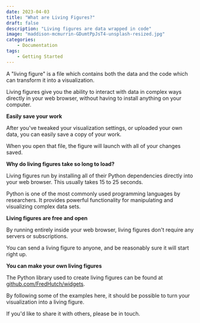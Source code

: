 ```yaml
---
date: 2023-04-03
title: "What are Living Figures?"
draft: false
description: "Living figures are data wrapped in code"
image: "maddison-mcmurrin-GDumtPpJsT4-unsplash-resized.jpg"
categories:
    - Documentation
tags:
    - Getting Started
---
```


A "living figure" is a file which contains both the data and the code which can transform it into a visualization. 

Living figures give you the ability to interact with data in complex ways directly in your web browser, without
having to install anything on your computer. 

**Easily save your work**

After you've tweaked your visualization settings, or uploaded your own data, you can easily save a copy of your work.

When you open that file, the figure will launch with all of your changes saved.

**Why do living figures take so long to load?**

Living figures run by installing all of their Python dependencies directly into your web browser. This usually takes 15 to 25 seconds.

Python is one of the most commonly used programming languages by researchers. It provides powerful functionality for manipulating and visualizing complex data sets. 

**Living figures are free and open**

By running entirely inside your web browser, living figures don't require any servers or subscriptions.

You can send a living figure to anyone, and be reasonably sure it will start right up.

**You can make your own living figures**

The Python library used to create living figures can be found at [github.com/FredHutch/widgets](https://github.com/FredHutch/widgets).

By following some of the examples here, it should be possible to turn your visualization into a living figure.

If you'd like to share it with others, please be in touch.
